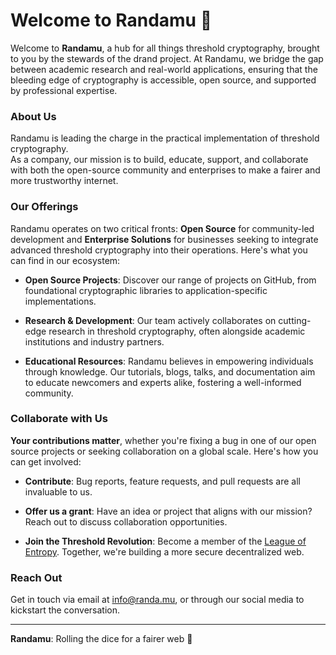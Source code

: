 # Welcome to Randamu 👋

Welcome to **Randamu**, a hub for all things threshold cryptography,
brought to you by the stewards of the drand project.
At Randamu, we bridge the gap between academic research and real-world applications,
ensuring that the bleeding edge of cryptography is accessible, open source, 
and supported by professional expertise.

### About Us

Randamu is leading the charge in the practical implementation of threshold cryptography.  
As a company, our mission is to build, educate, support, and collaborate with both the open-source community and enterprises to make a fairer and more trustworthy internet. 

### Our Offerings

Randamu operates on two critical fronts: **Open Source** for community-led development and **Enterprise Solutions** for businesses seeking to integrate advanced threshold cryptography into their operations. 
Here's what you can find in our ecosystem:

- **Open Source Projects**: Discover our range of projects on GitHub, from foundational cryptographic libraries to application-specific implementations.

- **Research & Development**: Our team actively collaborates on cutting-edge research in threshold cryptography, often alongside academic institutions and industry partners.

- **Educational Resources**: Randamu believes in empowering individuals through knowledge. Our tutorials, blogs, talks, and documentation aim to educate newcomers and experts alike, fostering a well-informed community.

### Collaborate with Us

**Your contributions matter**, whether you're fixing a bug in one of our open source projects or seeking collaboration on a global scale. 
Here's how you can get involved:

- **Contribute**: Bug reports, feature requests, and pull requests are all invaluable to us.

- **Offer us a grant**: Have an idea or project that aligns with our mission? Reach out to discuss collaboration opportunities.

- **Join the Threshold Revolution**: Become a member of the [League of Entropy](https://leagueofentropy.org/). Together, we're building a more secure decentralized web.

### Reach Out

Get in touch via email at info@randa.mu, or through our social media to kickstart the conversation.

---

**Randamu**: Rolling the dice for a fairer web 🎲
